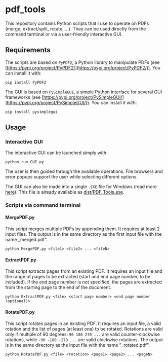 # pdf_tools
This repository contains Python scripts that I use to operate on PDFs (merge, extract/split, rotate, ...). They can be used directly from the command terminal or via a user-friendly interactive GUI.

## Requirements
The scripts are based on `PyPDF2`, a Python library to manipulate PDFs (see [https://pypi.org/project/PyPDF2/](https://pypi.org/project/PyPDF2/)). You can install it with:

    pip install PyPDF2

The GUI is based on `PySimpleGUI`, a simple Python interface for several GUI frameworks (see [https://pypi.org/project/PySimpleGUI/](https://pypi.org/project/PySimpleGUI/)). You can install it with:

    pip install pysimplegui

## Usage
### Interactive GUI
The interactive GUI can be launched simply with:

    python run_GUI.py

The user is then guided through the available operations. File browsers and error popups support the user while selecting different options.

The GUI can also be made into a single `.EXE` file for Windows (read more [here](https://pysimplegui.readthedocs.io/en/latest/#creating-a-windows-exe-file)). This file is already available as [dist/PDF_Tools.exe](/dist).

### Scripts via command terminal
#### MergePDF.py
This script merges multiple PDFs by appending them.
It requires at least 2 input files. The output is in the same directory as the first input file with the name <file1>_merged.pdf".

    python MergePDF.py <file1> <file2> ... <fileN>

#### ExtractPDF.py
This script extracts pages from an existing PDF.
It requires an input file and the range of pages to be extracted (start and end page number, to be included). If the end page number is not specified, the pages are extracted from the starting page to the end of the document.

    python ExtractPDF.py <file> <start page number> <end page number (optional)>

#### RotatePDF.py
This script rotates pages in an existing PDF.
It requires an input file, a valid rotation and the list of pages (at least one) to be rotated. Rotations are valid only if multiple of 90 degrees: `90 180 270 ...` are valid counter-clockwise rotations, while `-90 -180 -270 ...` are valid clockwise rotations. The output is in the same directory as the input file with the name "<file>_rotated.pdf".

    python RotatePDF.py <file> <rotation> <page1> <page2> ... <pageN>
